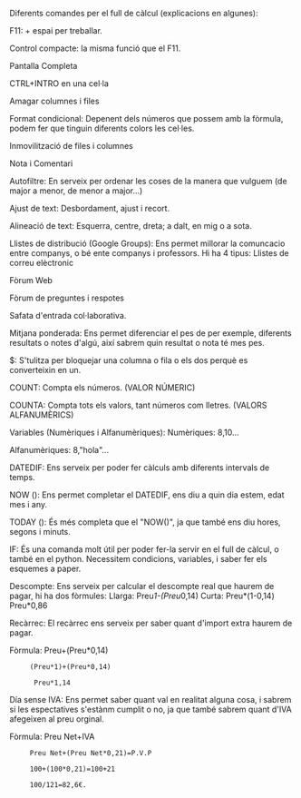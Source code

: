 Diferents comandes per el full de càlcul (explicacions en algunes):

F11: + espai per treballar.

Control compacte: la misma funció que el F11.

Pantalla Completa

CTRL+INTRO en una cel·la

Amagar columnes i files

Format condicional: Depenent dels números que possem amb la fòrmula, podem fer que tinguin diferents colors les cel·les.

Inmovilització de files i columnes

Nota i Comentari

Autofiltre: En serveix per ordenar les coses de la manera que vulguem (de major a menor, de menor a major...)

Ajust de text: Desbordament, ajust i recort.

Alineació de text: Esquerra, centre, dreta; a dalt, en mig o a sota.

Llistes de distribució (Google Groups): Ens permet millorar la comuncacio entre companys, o bé ente companys i professors. Hi ha 4 tipus:
Llistes de correu elèctronic

Fòrum Web

Fòrum de preguntes i respotes

Safata d'entrada col·laborativa.

Mitjana ponderada: Ens permet diferenciar el pes de per exemple, diferents resultats o notes d'algú, així sabrem quin resultat o nota té mes pes.

$: S'tulitza per bloquejar una columna o fila o els dos perquè es converteixin en un.

COUNT: Compta els números. (VALOR NÚMERIC)

COUNTA: Compta tots els valors, tant números com lletres. (VALORS ALFANUMÈRICS)

Variables (Numèriques i Alfanumèriques): Numèriques: 8,10...

Alfanumèriques: 8,"hola"...

DATEDIF: Ens serveix per poder fer càlculs amb diferents intervals de temps.

NOW (): Ens permet completar el DATEDIF, ens diu a quin dia estem, edat mes i any.

TODAY (): És més completa que el "NOW()", ja que també ens diu hores, segons i minuts.

IF: És una comanda molt útil per poder fer-la servir en el full de càlcul, o també en el python. Necessitem condicions, variables, i saber fer els
esquemes a paper.

Descompte: Ens serveix per calcular el descompte real que haurem de pagar, hi ha dos fòrmules:
Llarga: Preu*1-(Preu*0,14)
Curta: Preu*(1-0,14)
       Preu*0,86
       
Recàrrec: El recàrrec ens serveix per saber quant d'import extra haurem de pagar.

Fòrmula: Preu+(Preu*0,14)

         (Preu*1)+(Preu*0,14)
         
          Preu*1,14
          
Día sense IVA: Ens permet saber quant val en realitat alguna cosa, i sabrem si les espectatives s'estànm cumplit o no, ja que també sabrem quant d'IVA afegeixen al preu orginal.

Fòrmula: Preu Net+IVA

         Preu Net+(Preu Net*0,21)=P.V.P
         
         100+(100*0,21)=100+21
         
         100/121=82,6€.

